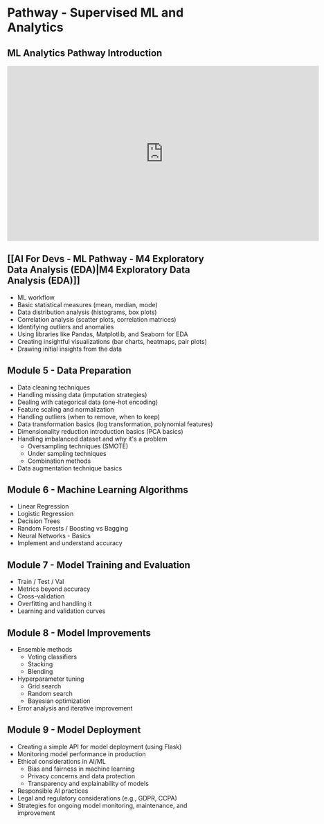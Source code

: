 # Pathway - Supervised ML and Analytics

## ML Analytics Pathway Introduction
<iframe src="https://share.descript.com/embed/RD3oDJD14p0" width="720" height="405" frameborder="0" allowfullscreen></iframe>

## [[AI For Devs - ML Pathway - M4 Exploratory Data Analysis (EDA)|M4 Exploratory Data Analysis (EDA)]]
- ML workflow
- Basic statistical measures (mean, median, mode)
- Data distribution analysis (histograms, box plots)
- Correlation analysis (scatter plots, correlation matrices)
- Identifying outliers and anomalies
- Using libraries like Pandas, Matplotlib, and Seaborn for EDA
- Creating insightful visualizations (bar charts, heatmaps, pair plots)
- Drawing initial insights from the data

## Module 5 - Data Preparation
- Data cleaning techniques
- Handling missing data (imputation strategies)
- Dealing with categorical data (one-hot encoding)
- Feature scaling and normalization
- Handling outliers (when to remove, when to keep)
- Data transformation basics (log transformation, polynomial features)
- Dimensionality reduction introduction basics (PCA basics)
- Handling imbalanced dataset and why it's a problem
    - Oversampling techniques (SMOTE)
    - Under sampling techniques
    - Combination methods
- Data augmentation technique basics

## Module 6 - Machine Learning Algorithms
- Linear Regression
- Logistic Regression
- Decision Trees
- Random Forests / Boosting vs Bagging
- Neural Networks - Basics
- Implement and understand accuracy

## Module 7 - Model Training and Evaluation
- Train / Test / Val
- Metrics beyond accuracy
- Cross-validation
- Overfitting and handling it
- Learning and validation curves

## Module 8 - Model Improvements
- Ensemble methods
    - Voting classifiers
    - Stacking
    - Blending
- Hyperparameter tuning
    - Grid search
    - Random search
    - Bayesian optimization
- Error analysis and iterative improvement

## Module 9 - Model Deployment
- Creating a simple API for model deployment (using Flask)
- Monitoring model performance in production
- Ethical considerations in AI/ML
    - Bias and fairness in machine learning
    - Privacy concerns and data protection
    - Transparency and explainability of models
- Responsible AI practices
- Legal and regulatory considerations (e.g., GDPR, CCPA)
- Strategies for ongoing model monitoring, maintenance, and improvement